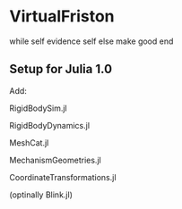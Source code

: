 # VirtualFriston
while self evidence self else make good end

## Setup for Julia 1.0

Add: 

RigidBodySim.jl

RigidBodyDynamics.jl

MeshCat.jl

MechanismGeometries.jl

CoordinateTransformations.jl

(optinally Blink.jl)


